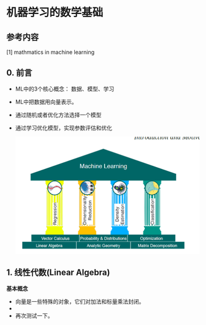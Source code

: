 # 机器学习的数学基础
## 参考内容
[1] mathmatics in machine learning

## 0. 前言
* ML中的3个核心概念： 数据、模型、学习
* ML中把数据用向量表示。
* 通过随机或者优化方法选择一个模型
* 通过学习优化模型，实现参数评估和优化
  
  ![](2019-03-12-23-09-00.png)
## 1. 线性代数(Linear Algebra)
**基本概念**
* 向量是一些特殊的对象，它们对加法和标量乘法封闭。
* 
* 再次测试一下。 